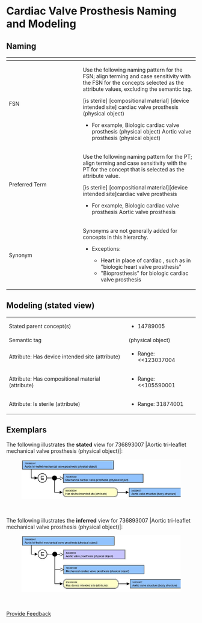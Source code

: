 # Cardiac Valve Prosthesis Naming and Modeling

## Naming

<table><thead><tr><th width="182.86279296875"></th><th></th></tr></thead><tbody><tr><td>FSN</td><td><p>Use the following naming pattern for the FSN; align terming and case sensitivity with the FSN for the concepts selected as the attribute values, excluding the semantic tag. </p><p></p><p>[is sterile] [compositional material] [device intended site] cardiac valve prosthesis (physical object) </p><p></p><ul><li>For example, Biologic cardiac valve prosthesis (physical object) Aortic valve prosthesis (physical object)</li></ul></td></tr><tr><td>Preferred Term</td><td><p>Use the following naming pattern for the PT; align terming and case sensitivity with the PT for the concept that is selected as the attribute value. </p><p></p><p>[is sterile] [compositional material][device intended site]cardiac valve prosthesis </p><p></p><ul><li>For example, Biologic cardiac valve prosthesis Aortic valve prosthesis</li></ul></td></tr><tr><td>Synonym</td><td><p>Synonyms are not generally added for concepts in this hierarchy.</p><ul><li><p>Exceptions: </p><ul><li>Heart in place of cardiac , such as in "biologic heart valve prosthesis" </li><li>"Bioprosthesis" for biologic cardiac valve prosthesis</li></ul></li></ul></td></tr></tbody></table>

## Modeling (stated view)

|                                                   |                                                                                                                                                                                                                                                                                                                                                  |
| ------------------------------------------------- | ------------------------------------------------------------------------------------------------------------------------------------------------------------------------------------------------------------------------------------------------------------------------------------------------------------------------------------------------ |
| Stated parent concept(s)                          | <ul><li>14789005 |Prosthetic implant (physical object)| </li><li>303619008 |Cardiac implant (physical object)| </li><li>705991002 |Mechanical heart valve prosthesis (physical object)|, if applicable </li><li>258166002 |Custom made implant (physical object)|, if applicable</li></ul>                                                       |
| Semantic tag                                      | (physical object)                                                                                                                                                                                                                                                                                                                                |
| Attribute: Has device intended site (attribute)   | <ul><li><p>Range: &#x3C;&#x3C;123037004 |Body structure (body structure)| </p><ul><li>NOTE: While the MRCM allowed range includes the top-level concept, 123037004 |Body structure (body structure)|, only the descendants should be used in modeling cardiac valve prosthesis concepts. </li></ul></li></ul><ul><li>Cardinality: 0..1</li></ul> |
| Attribute: Has compositional material (attribute) | <ul><li><p>Range: &#x3C;&#x3C;105590001 |Substance (substance)| </p><ul><li>NOTE: While the MRCM allowed range includes the top-level concept, 105590001 |Substance (substance)|, only the descendants should be used in modeling cardiac valve prosthesis concepts. </li></ul></li></ul><ul><li>Cardinality: 0..*</li></ul>                     |
| Attribute: Is sterile (attribute)                 | <ul><li>Range: 31874001 |True (qualifier value)| OR 64100000 |False (qualifier value)</li><li>Cardinality: 0..1</li></ul>                                                                                                                                                                                                                        |

## Exemplars

The following illustrates the **stated** view for 736893007 |Aortic tri-leaflet mechanical valve prosthesis (physical object)|:

<figure><img src="../../../../../.gitbook/assets/image.png" alt=""><figcaption></figcaption></figure>

<figure><img src="../../../../../authoring/physical-object/images/174691277.png" alt=""><figcaption></figcaption></figure>

The following illustrates the **inferred** view for 736893007 |Aortic tri-leaflet mechanical valve prosthesis (physical object)|:

<figure><img src="../../../../../.gitbook/assets/image (178).png" alt=""><figcaption></figcaption></figure>

<figure><img src="../../../../../authoring/physical-object/images/174691278.png" alt=""><figcaption></figcaption></figure>

<a href="https://docs.google.com/forms/d/e/1FAIpQLScTmbZIf0UEQwYDkY27EEWBkaiYkHSbR0_9DmFrMLXoQLyL7Q/viewform?usp=pp_url&#x26;entry.1767247133=SCT+Editorial+Guide&#x26;entry.670899847=Cardiac%20Valve%20Prosthesis%20Naming%20and%20Modeling" class="button primary">Provide Feedback</a>

